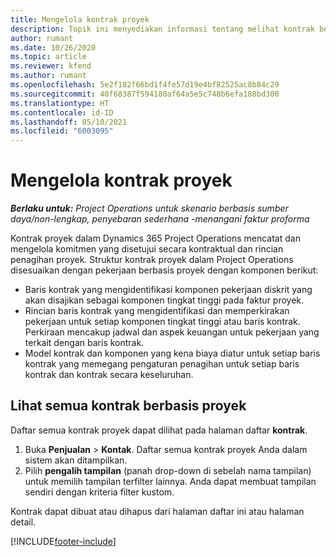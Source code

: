 ```yaml
---
title: Mengelola kontrak proyek
description: Topik ini menyediakan informasi tentang melihat kontrak berbasis proyek.
author: rumant
ms.date: 10/26/2020
ms.topic: article
ms.reviewer: kfend
ms.author: rumant
ms.openlocfilehash: 5e2f182f66bd1f4fe57d19e4bf82525ac8b84c29
ms.sourcegitcommit: 40f68387f594180af64a5e5c748b6efa188bd300
ms.translationtype: HT
ms.contentlocale: id-ID
ms.lasthandoff: 05/10/2021
ms.locfileid: "6003095"
---
```

# <a name="manage-project-contracts"></a>Mengelola kontrak proyek

_**Berlaku untuk:** Project Operations untuk skenario berbasis sumber daya/non-lengkap, penyebaran sederhana -menangani faktur proforma_

Kontrak proyek dalam Dynamics 365 Project Operations mencatat dan mengelola komitmen yang disetujui secara kontraktual dan rincian penagihan proyek. Struktur kontrak proyek dalam Project Operations disesuaikan dengan pekerjaan berbasis proyek dengan komponen berikut:

- Baris kontrak yang mengidentifikasi komponen pekerjaan diskrit yang akan disajikan sebagai komponen tingkat tinggi pada faktur proyek.
- Rincian baris kontrak yang mengidentifikasi dan memperkirakan pekerjaan untuk setiap komponen tingkat tinggi atau baris kontrak. Perkiraan mencakup jadwal dan aspek keuangan untuk pekerjaan yang terkait dengan baris kontrak.
- Model kontrak dan komponen yang kena biaya diatur untuk setiap baris kontrak yang memegang pengaturan penagihan untuk setiap baris kontrak dan kontrak secara keseluruhan.

## <a name="view-all-project-based-contracts"></a>Lihat semua kontrak berbasis proyek

Daftar semua kontrak proyek dapat dilihat pada halaman daftar **kontrak**. 

1. Buka **Penjualan** > **Kontak**. Daftar semua kontrak proyek Anda dalam sistem akan ditampilkan. 
2. Pilih **pengalih tampilan** (panah drop-down di sebelah nama tampilan) untuk memilih tampilan terfilter lainnya. Anda dapat membuat tampilan sendiri dengan kriteria filter kustom.

Kontrak dapat dibuat atau dihapus dari halaman daftar ini atau halaman detail.


[!INCLUDE[footer-include](../../includes/footer-banner.md)]